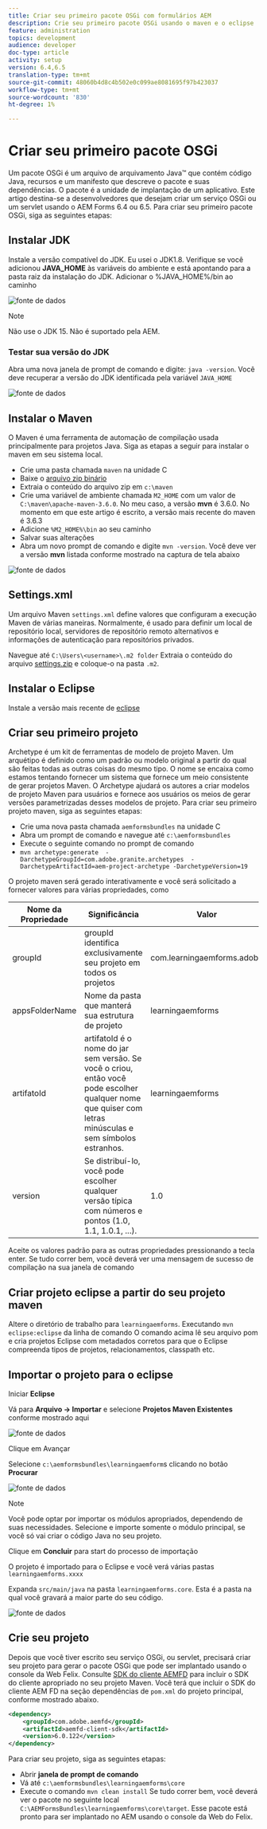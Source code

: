 ```yaml
---
title: Criar seu primeiro pacote OSGi com formulários AEM
description: Crie seu primeiro pacote OSGi usando o maven e o eclipse
feature: administration
topics: development
audience: developer
doc-type: article
activity: setup
version: 6.4,6.5
translation-type: tm+mt
source-git-commit: 48060b4d8c4b502e0c099ae8081695f97b423037
workflow-type: tm+mt
source-wordcount: '830'
ht-degree: 1%

---
```



# Criar seu primeiro pacote OSGi

Um pacote OSGi é um arquivo de arquivamento Java™ que contém código Java, recursos e um manifesto que descreve o pacote e suas dependências. O pacote é a unidade de implantação de um aplicativo. Este artigo destina-se a desenvolvedores que desejam criar um serviço OSGi ou um servlet usando o AEM Forms 6.4 ou 6.5. Para criar seu primeiro pacote OSGi, siga as seguintes etapas:


## Instalar JDK

Instale a versão compatível do JDK. Eu usei o JDK1.8. Verifique se você adicionou **JAVA_HOME** às variáveis do ambiente e está apontando para a pasta raiz da instalação do JDK.
Adicionar o %JAVA_HOME%/bin ao caminho

![fonte de dados](assets/java-home.JPG)

>[!NOTE]
> Não use o JDK 15. Não é suportado pela AEM.

### Testar sua versão do JDK

Abra uma nova janela de prompt de comando e digite: `java -version`. Você deve recuperar a versão do JDK identificada pela variável `JAVA_HOME`

![fonte de dados](assets/java-version.JPG)

## Instalar o Maven

O Maven é uma ferramenta de automação de compilação usada principalmente para projetos Java. Siga as etapas a seguir para instalar o maven em seu sistema local.

* Crie uma pasta chamada `maven` na unidade C
* Baixe o [arquivo zip binário](http://maven.apache.org/download.cgi)
* Extraia o conteúdo do arquivo zip em `c:\maven`
* Crie uma variável de ambiente chamada `M2_HOME` com um valor de `C:\maven\apache-maven-3.6.0`. No meu caso, a versão **mvn** é 3.6.0. No momento em que este artigo é escrito, a versão mais recente do maven é 3.6.3
* Adicione `%M2_HOME%\bin` ao seu caminho
* Salvar suas alterações
* Abra um novo prompt de comando e digite `mvn -version`. Você deve ver a versão **mvn** listada conforme mostrado na captura de tela abaixo

![fonte de dados](assets/mvn-version.JPG)

## Settings.xml

Um arquivo Maven `settings.xml` define valores que configuram a execução Maven de várias maneiras. Normalmente, é usado para definir um local de repositório local, servidores de repositório remoto alternativos e informações de autenticação para repositórios privados.

Navegue até `C:\Users\<username>\.m2 folder`
Extraia o conteúdo do arquivo [settings.zip](assets/settings.zip) e coloque-o na pasta `.m2`.

## Instalar o Eclipse

Instale a versão mais recente de [eclipse](https://www.eclipse.org/downloads/)

## Criar seu primeiro projeto

Archetype é um kit de ferramentas de modelo de projeto Maven. Um arquétipo é definido como um padrão ou modelo original a partir do qual são feitas todas as outras coisas do mesmo tipo. O nome se encaixa como estamos tentando fornecer um sistema que fornece um meio consistente de gerar projetos Maven. O Archetype ajudará os autores a criar modelos de projeto Maven para usuários e fornece aos usuários os meios de gerar versões parametrizadas desses modelos de projeto.
Para criar seu primeiro projeto maven, siga as seguintes etapas:

* Crie uma nova pasta chamada `aemformsbundles` na unidade C
* Abra um prompt de comando e navegue até `c:\aemformsbundles`
* Execute o seguinte comando no prompt de comando
* `mvn archetype:generate  -DarchetypeGroupId=com.adobe.granite.archetypes  -DarchetypeArtifactId=aem-project-archetype -DarchetypeVersion=19`

O projeto maven será gerado interativamente e você será solicitado a fornecer valores para várias propriedades, como

| Nome da Propriedade | Significância | Valor |
------------------------|---------------------------------------|---------------------
| groupId | groupId identifica exclusivamente seu projeto em todos os projetos | com.learningaemforms.adobe |
| appsFolderName | Nome da pasta que manterá sua estrutura de projeto | learningaemforms |
| artifatoId | artifatoId é o nome do jar sem versão. Se você o criou, então você pode escolher qualquer nome que quiser com letras minúsculas e sem símbolos estranhos. | learningaemforms |
| version | Se distribuí-lo, você pode escolher qualquer versão típica com números e pontos (1.0, 1.1, 1.0.1, ...). | 1.0 |

Aceite os valores padrão para as outras propriedades pressionando a tecla enter.
Se tudo correr bem, você deverá ver uma mensagem de sucesso de compilação na sua janela de comando

## Criar projeto eclipse a partir do seu projeto maven

Altere o diretório de trabalho para `learningaemforms`.
Executando `mvn eclipse:eclipse` da linha de comando
O comando acima lê seu arquivo pom e cria projetos Eclipse com metadados corretos para que o Eclipse compreenda tipos de projetos, relacionamentos, classpath etc.

## Importar o projeto para o eclipse

Iniciar **Eclipse**

Vá para **Arquivo -> Importar** e selecione **Projetos Maven Existentes** conforme mostrado aqui

![fonte de dados](assets/import-mvn-project.JPG)

Clique em Avançar

Selecione `c:\aemformsbundles\learningaemform`s clicando no botão **Procurar**

![fonte de dados](assets/select-mvn-project.JPG)

>[!NOTE]
>Você pode optar por importar os módulos apropriados, dependendo de suas necessidades. Selecione e importe somente o módulo principal, se você só vai criar o código Java no seu projeto.

Clique em **Concluir** para start do processo de importação

O projeto é importado para o Eclipse e você verá várias pastas `learningaemforms.xxxx`

Expanda `src/main/java` na pasta `learningaemforms.core`. Esta é a pasta na qual você gravará a maior parte do seu código.

![fonte de dados](assets/learning-core.JPG)

## Crie seu projeto

Depois que você tiver escrito seu serviço OSGi, ou servlet, precisará criar seu projeto para gerar o pacote OSGi que pode ser implantado usando o console da Web Felix. Consulte [SDK do cliente AEMFD](https://repo.adobe.com/nexus/content/repositories/public/com/adobe/aemfd/aemfd-client-sdk/) para incluir o SDK do cliente apropriado no seu projeto Maven. Você terá que incluir o SDK do cliente AEM FD na seção dependências de `pom.xml` do projeto principal, conforme mostrado abaixo.

```xml
<dependency>
    <groupId>com.adobe.aemfd</groupId>
    <artifactId>aemfd-client-sdk</artifactId>
    <version>6.0.122</version>
</dependency>
```

Para criar seu projeto, siga as seguintes etapas:

* Abrir **janela de prompt de comando**
* Vá até `c:\aemformsbundles\learningaemforms\core`
* Execute o comando `mvn clean install`
Se tudo correr bem, você deverá ver o pacote no seguinte local `C:\AEMFormsBundles\learningaemforms\core\target`. Esse pacote está pronto para ser implantado no AEM usando o console da Web do Felix.
